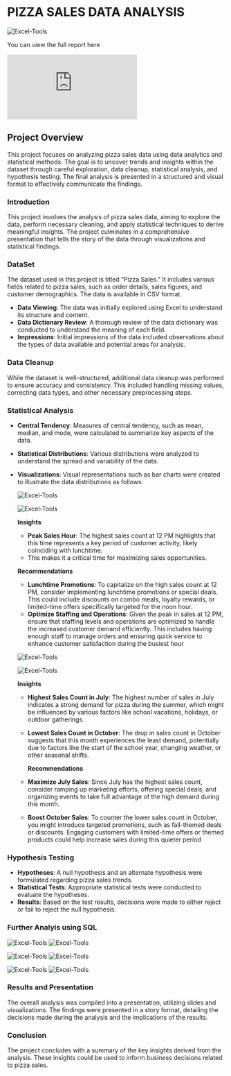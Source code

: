 # PIZZA SALES DATA ANALYSIS

![Excel-Tools](images/Pizza.jpg)

 You can view the full report here
 
![PDF Preview](https://github.com/dr-mburu-analyst/Excel-Tools/blob/main/Pizza%20Sales%20Data%20Analysis.pdf)

## Project Overview

This project focuses on analyzing pizza sales data using data analytics and statistical methods. 
The goal is to uncover trends and insights within the dataset through careful exploration, data cleanup, statistical analysis, and hypothesis testing. 
The final analysis is presented in a structured and visual format to effectively communicate the findings.

### Introduction
This project involves the analysis of pizza sales data, aiming to explore the data, perform necessary cleaning, and apply statistical techniques
to derive meaningful insights. The project culminates in a comprehensive presentation that tells the story of the data through visualizations and statistical findings.

### DataSet
The dataset used in this project is titled “Pizza Sales.” It includes various fields related to pizza sales, such as order details, sales figures, and customer demographics.
The data is available in CSV format.

- **Data Viewing**: The data was initially explored using Excel to understand its structure and content.
- **Data Dictionary Review**: A thorough review of the data dictionary was conducted to understand the meaning of each field.
- **Impressions**: Initial impressions of the data included observations about the types of data available and potential areas for analysis.

### Data Cleanup
While the dataset is well-structured, additional data cleanup was performed to ensure accuracy and consistency.
This included handling missing values, correcting data types, and other necessary preprocessing steps.

### Statistical Analysis
- **Central Tendency**: Measures of central tendency, such as mean, median, and mode, were calculated to summarize key aspects of the data.
- **Statistical Distributions**: Various distributions were analyzed to understand the spread and variability of the data.
- **Visualizations**: Visual representations such as bar charts were created to illustrate the data distributions as follows:

  ![Excel-Tools](images/Measures%20of%20Central%20Tendency.png)

   ![Excel-Tools](images/3.png)

  **Insights**
  - **Peak Sales Hour**: The highest sales count at 12 PM highlights that this time represents a key period of customer activity, likely coinciding with lunchtime.
  - This makes it a critical time for maximizing sales opportunities.
 
  **Recommendations**
  
  - **Lunchtime Promotions**: To capitalize on the high sales count at 12 PM, consider implementing lunchtime promotions or special deals.
  This could include discounts on combo meals, loyalty rewards, or limited-time offers specifically targeted for the noon hour.
  - **Optimize Staffing and Operations**: Given the peak in sales at 12 PM, ensure that staffing levels and operations are optimized to handle the increased customer demand efficiently. 
This includes having enough staff to manage orders and ensuring quick service to enhance customer satisfaction during the busiest hour

  ![Excel-Tools](images/1.png)

  ![Excel-Tools](images/2.png)

     **Insights**
  - **Highest Sales Count in July**: The highest number of sales in July indicates a strong demand for pizza during the summer, which might be influenced by
    various factors like school vacations, holidays, or outdoor gatherings.
  - **Lowest Sales Count in October**: The drop in sales count in October suggests that this month experiences the least demand, potentially due to factors
    like the start of the school year, changing weather, or other seasonal shifts.
 
     **Recommendations**
  - **Maximize July Sales**: Since July has the highest sales count, consider ramping up marketing efforts, offering special deals, and organizing events to
    take full advantage of the high demand during this month.
  - **Boost October Sales**: To counter the lower sales count in October, you might introduce targeted promotions, such as fall-themed deals or discounts.
    Engaging customers with limited-time offers or themed products could help increase sales during this quieter period

### Hypothesis Testing 
- **Hypotheses**: A null hypothesis and an alternate hypothesis were formulated regarding pizza sales trends.
- **Statistical Tests**: Appropriate statistical tests were conducted to evaluate the hypotheses.
- **Results**: Based on the test results, decisions were made to either reject or fail to reject the null hypothesis.

### Further Analyis using SQL

![Excel-Tools](images/Question%201.png)
![Excel-Tools](images/Query%201.png)

![Excel-Tools](images/Quest%202.png)
![Excel-Tools](images/Query%202.png)

![Excel-Tools](images/Quest%203.png)
 ![Excel-Tools](images/Quest%203.png)
### Results and Presentation
The overall analysis was compiled into a presentation, utilizing slides and visualizations. 
The findings were presented in a story format, detailing the decisions made during the analysis and the implications of the results.

### Conclusion
The project concludes with a summary of the key insights derived from the analysis. These insights could be used to inform business decisions related to pizza sales.

